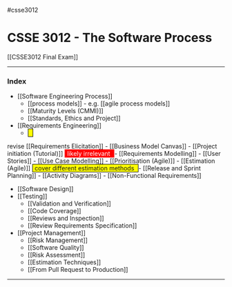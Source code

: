 #csse3012
# CSSE 3012 - The Software Process
[[CSSE3012 Final Exam]]
___
### Index
- [[Software Engineering Process]]
	- [[process models]] - e.g. [[agile process models]]
	- [[Maturity Levels (CMMI)]]
	- [[Standards, Ethics and Project]]
- [[Requirements Engineering]]
	- <span style="background-color: yellow; padding-left: 5px; padding-right: 5px; border: 1px solid black;">
revise 
</span> [[Requirements Elicitation]]
	- [[Business Model Canvas]]
	- [[Project initiation (Tutorial)]] <span style="color: white; background-color: red ; padding-left: 5px; padding-right: 5px; border: 1px solid red;">
likely irrelevant 
</span>
	- [[Requirements Modelling]]
		- [[User Stories]]
		- [[Use Case Modelling]]
	- [[Prioritisation (Agile)]]
	- [[Estimation (Agile)]] <span style="background-color: yellow; padding-left: 5px; padding-right: 5px; border: 1px solid black;">
cover different estimation methods 
</span>
	- [[Release and Sprint Planning]]
	- [[Activity Diagrams]]
	- [[Non-Functional Requirements]]
- [[Software Design]]
- [[Testing]]
	- [[Validation and Verification]]
	- [[Code Coverage]]
	- [[Reviews and Inspection]]
	- [[Review Requirements Specification]]
- [[Project Management]]
	- [[Risk Management]]
	- [[Software Quality]]
	- [[Risk Assessment]]
	- [[Estimation Techniques]]
	- [[From Pull Request to Production]]
___

